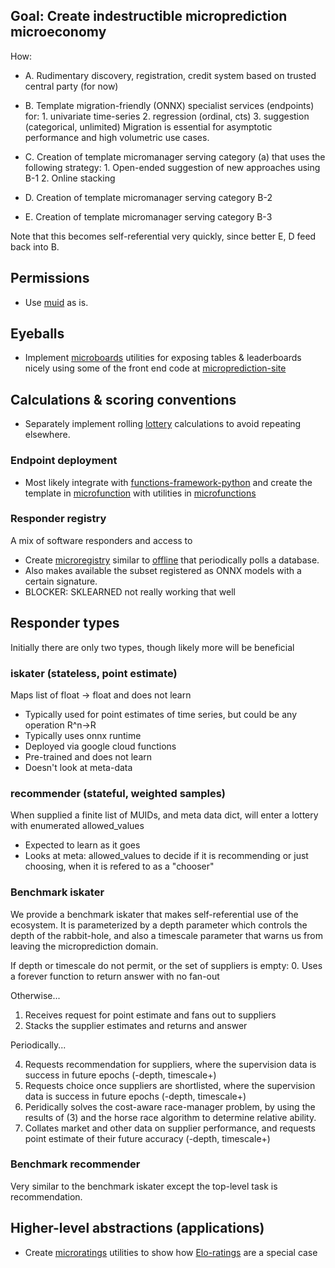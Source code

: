 
## Goal: Create indestructible microprediction microeconomy
How:

 - A. Rudimentary discovery, registration, credit system based on trusted central party (for now)

 - B. Template migration-friendly (ONNX) specialist services (endpoints) for:
        1. univariate time-series 
        2. regression (ordinal, cts)
        3. suggestion (categorical, unlimited)
      Migration is essential for asymptotic performance and high volumetric use cases. 
      
 - C. Creation of template micromanager serving category (a) that uses the following strategy:
         1. Open-ended suggestion of new approaches using B-1 
         2. Online stacking 
    
 - D. Creation of template micromanager serving category B-2
 - E. Creation of template micromanager serving category B-3 
 
 Note that this becomes self-referential very quickly, since better E, D feed back into B. 



## Permissions

 - Use [muid](https://github.com/microprediction/muid) as is. 

## Eyeballs

 - Implement [microboards](https://github.com/microprediction/microboards) utilities for exposing tables & leaderboards nicely using some of the front end code at [microprediction-site](https://github.com/EricZLou/microprediction-site)

## Calculations & scoring conventions 

 - Separately implement rolling [lottery](https://github.com/microprediction/lottery) calculations to avoid repeating elsewhere. 

### Endpoint deployment

 - Most likely integrate with [functions-framework-python](https://github.com/GoogleCloudPlatform/functions-framework-python) and create the template in [microfunction](https://github.com/microprediction/microfunction) with utilities in [microfunctions](https://github.com/microprediction/microfunctions) 

### Responder registry

A mix of software responders and access to 
 - Create [microregistry](https://github.com/microprediction/microregistry) similar to [offline](https://github.com/microprediction/offline) that periodically polls a database. 
 - Also makes available the subset registered as ONNX models with a certain signature. 
 - BLOCKER: SKLEARNED not really working that well

## Responder types

Initially there are only two types, though likely more will be beneficial

### iskater (stateless, point estimate)

Maps list of float -> float and does not learn 
- Typically used for point estimates of time series, but could be any operation R^n->R
- Typically uses onnx runtime
- Deployed via google cloud functions
- Pre-trained and does not learn
- Doesn't look at meta-data 

### recommender (stateful, weighted samples)

When supplied a finite list of MUIDs, and meta data dict, will enter a lottery with enumerated allowed_values
- Expected to learn as it goes 
- Looks at meta: allowed_values to decide if it is recommending or just choosing, when it is refered to as a "chooser" 

### Benchmark iskater 

We provide a benchmark iskater that makes self-referential use of the ecosystem. It is parameterized by a depth parameter
which controls the depth of the rabbit-hole, and also a timescale parameter that warns us from leaving the microprediction domain. 

If depth or timescale do not permit, or the set of suppliers is empty: 
0. Uses a forever function to return answer with no fan-out

Otherwise...

1. Receives request for point estimate and fans out to suppliers
2. Stacks the supplier estimates and returns and answer

Periodically... 

4. Requests recommendation for suppliers, where the supervision data is success in future epochs (-depth, timescale+)
5. Requests choice once suppliers are shortlisted, where the supervision data is success in future epochs (-depth, timescale+) 
6. Peridically solves the cost-aware race-manager problem, by using the results of (3) and the horse race algorithm to determine relative ability. 
7. Collates market and other data on supplier performance, and requests point estimate of their future accuracy (-depth, timescale+)

### Benchmark recommender

Very similar to the benchmark iskater except the top-level task is recommendation. 
 
 
## Higher-level abstractions (applications) 

 - Create [microratings](https://github.com/microprediction/microratings) utilities to show how [Elo-ratings](https://microprediction.github.io/timeseries-elo-ratings/html_leaderboards/univariate-k_003.html) are a special case




